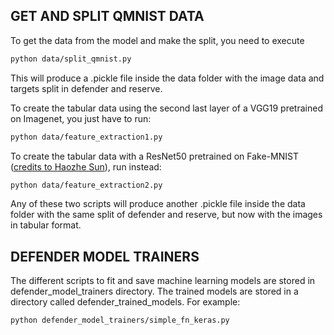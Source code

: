 ## GET AND SPLIT QMNIST DATA

To get the data from the model and make the split, you need to execute
```bash
python data/split_qmnist.py
```
This will produce a .pickle file inside the data folder with the image data and targets split in defender and reserve.

To create the tabular data using the second last layer of a VGG19 pretrained on Imagenet, you just have to run:
```bash
python data/feature_extraction1.py
```
To create the tabular data with a ResNet50 pretrained on Fake-MNIST ([credits to Haozhe Sun](https://github.com/SunHaozhe)), run instead:
```bash
python data/feature_extraction2.py
```
Any of these two scripts will produce another .pickle file inside the data folder with the same split of defender and reserve, but now with the images in tabular format.

## DEFENDER MODEL TRAINERS
The different scripts to fit and save machine learning models are stored in defender_model_trainers directory. The trained models are stored in a directory called defender_trained_models. For example:
```bash
python defender_model_trainers/simple_fn_keras.py
```